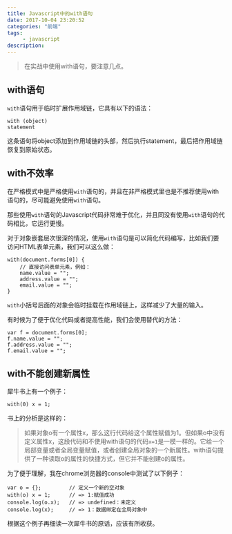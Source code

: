 ```yaml
---
title: Javascript中的with语句
date: 2017-10-04 23:20:52
categories: "前端"
tags:
     - javascript
description:
---
```


> 在实战中使用with语句，要注意几点。
<!--more-->

## with语句
`with`语句用于临时扩展作用域链，它具有以下的语法：
```
with (object)
statement
```
这条语句将object添加到作用域链的头部，然后执行statement，最后把作用域链恢复到原始状态。

## with不效率
在严格模式中是严格使用`with`语句的，并且在非严格模式里也是不推荐使用with语句的，尽可能避免使用`with`语句。

那些使用`with`语句的Javascript代码非常难于优化，并且同没有使用`with`语句的代码相比，它运行更慢。

对于对象嵌套层次很深的情况，使用`with`语句是可以简化代码编写，比如我们要访问HTML表单元素，我们可以这么做：
```
with(document.forms[0]) {
    // 直接访问表单元素，例如：
    name.value = "";
    address.value = "";
    email.value = "";
}
```
`with`小括号后面的对象会临时挂载在作用域链上，这样减少了大量的输入。

有时候为了便于优化代码或者提高性能，我们会使用替代的方法：
```
var f = document.forms[0];
f.name.value = "";
f.address.value = "";
f.email.value = "";
```

## with不能创建新属性
犀牛书上有一个例子：
```
with(0) x = 1;
```
书上的分析是这样的：
> 如果对象o有一个属性x，那么这行代码给这个属性赋值为1。但如果o中没有定义属性x，这段代码和不使用with语句的代码`x=1`是一模一样的。它给一个局部变量或者全局变量赋值，或者创建全局对象的一个新属性。with语句提供了一种读取o的属性的快捷方式，但它并不能创建o的属性。

为了便于理解，我在chrome浏览器的console中测试了以下例子：
```
var o = {};         // 定义一个新的空对象
with(o) x = 1;      // => 1:赋值成功
console.log(o.x);   // => undefined：未定义
console.log(x);     // => 1：数据绑定在全局对象中
```
根据这个例子再细读一次犀牛书的原话，应该有所收获。

